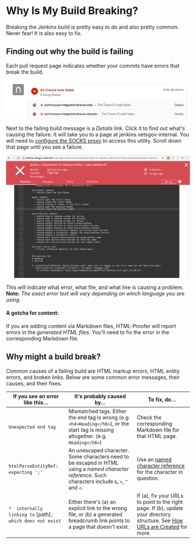 # Why Is My Build Breaking?

Breaking the Jenkins build is pretty easy to do and also pretty common. Never
fear! It is also easy to fix.


## Finding out why the build is failing

Each pull request page indicates whether your commits have errors that break the build.

![What failing builds look like on GitHub](images/FailingBuild.png)

Next to the failing build message is a _Details_ link. Click it to find out what's causing the failure. It will take you to a page at jenkins.vetsgov-internal. You will need to [configure the SOCKS proxy](https://github.com/department-of-veterans-affairs/devops/blob/master/docs/Internal%20Tools.md) to access this utility. Scroll down that page until you see a failure.

![What a Jenkins CI error looks like](images/JenkinsFail.png)

This will indicate what error, what file, and what line is causing a problem. **Note:** _The exact error text will vary depending on which language you are using_. 

#### A gotcha for content:

If you are adding content via Markdown files, HTML-Proofer will report errors in the _generated HTML files_. You'll need to fix the error in the corresponding Markdown file.

## Why might a build break?

Common causes of a failing build are HTML markup errors, HTML entity errors, and 
broken links. Below are some common error messages, their causes, and their fixes.

| If you see an error like this&#8230; | It's probably caused by&#8230; | To fix, do&#8230;
| --- | --- | --- 
| `Unexpected end tag` | Mismatched tags. Either the end tag is wrong (e.g. `<h4>Heading</h6>`), or the start tag is missing altogether. (e.g. `Heading</h6>`) | Check the corresponding Markdown file for that HTML page. | 
| `htmlParseEntityRef: expecting ';'` | An unescaped character. Some characters need to be escaped in HTML using a _named character reference_. Such characters include `&`, `>`, `"` and `<`. | Use an [named character reference](https://html.spec.whatwg.org/multipage/syntax.html#named-character-references) for the character in question. |
| `*  internally linking to` [path]`, which does not exist` | Either there's (a) an explicit link to the wrong file, or (b) a generated breadcrumb link points to a page that doesn't exist. | If (a), fix your URLs to point to the right page. If (b), update your directory structure. See [How URLs are Created](HowURLsAreCreated.md) for more.
 
